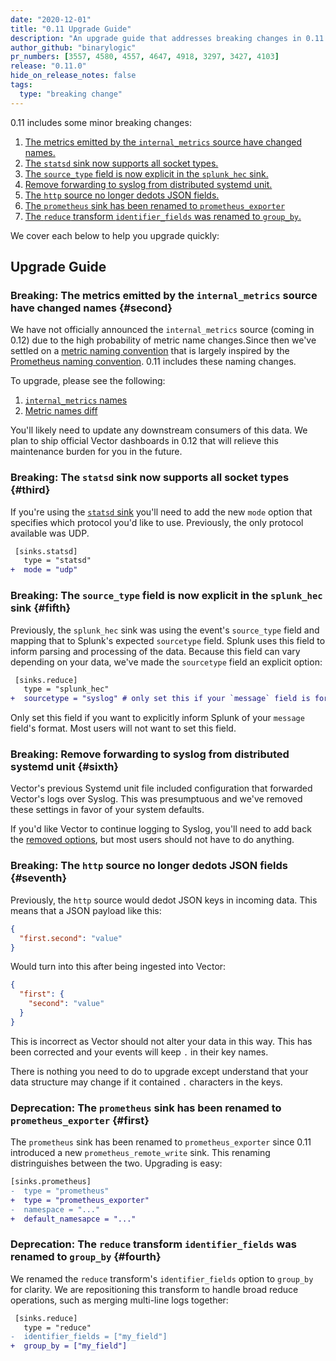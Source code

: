 ```yaml
---
date: "2020-12-01"
title: "0.11 Upgrade Guide"
description: "An upgrade guide that addresses breaking changes in 0.11.0"
author_github: "binarylogic"
pr_numbers: [3557, 4580, 4557, 4647, 4918, 3297, 3427, 4103]
release: "0.11.0"
hide_on_release_notes: false
tags:
  type: "breaking change"
---
```


0.11 includes some minor breaking changes:

1. [The metrics emitted by the `internal_metrics` source have changed names.](#second)
1. [The `statsd` sink now supports all socket types.](#third)
1. [The `source_type` field is now explicit in the `splunk_hec` sink.](#fifth)
1. [Remove forwarding to syslog from distributed systemd unit.](#sixth)
1. [The `http` source no longer dedots JSON fields.](#seventh)
1. [The `prometheus` sink has been renamed to `prometheus_exporter`](#first)
1. [The `reduce` transform `identifier_fields` was renamed to `group_by`.](#fourth)

We cover each below to help you upgrade quickly:

## Upgrade Guide

### Breaking: The metrics emitted by the `internal_metrics` source have changed names {#second}

We have not officially announced the `internal_metrics` source (coming in 0.12)
due to the high probability of metric name changes.Since then we've settled on a
[metric naming convention][metric_naming_convention] that is largely inspired by
the [Prometheus naming convention][prometheus_naming_convention]. 0.11 includes
these naming changes.

To upgrade, please see the following:

1. [`internal_metrics` names][internal_metrics_output]
2. [Metric names diff][metric_names_diff]

You'll likely need to update any downstream consumers of this data. We plan to
ship official Vector dashboards in 0.12 that will relieve this maintenance
burden for you in the future.

### Breaking: The `statsd` sink now supports all socket types {#third}

If you're using the [`statsd` sink][statsd_sink] you'll need to add the new
`mode` option that specifies which protocol you'd like to use. Previously, the
only protocol available was UDP.

```diff title="vector.toml"
 [sinks.statsd]
   type = "statsd"
+  mode = "udp"
```

### Breaking: The `source_type` field is now explicit in the `splunk_hec` sink {#fifth}

Previously, the `splunk_hec` sink was using the event's `source_type` field
and mapping that to Splunk's expected `sourcetype` field. Splunk uses this
field to inform parsing and processing of the data. Because this field can
vary depending on your data, we've made the `sourcetype` field an explicit
option:

```diff title="vector.toml"
 [sinks.reduce]
   type = "splunk_hec"
+  sourcetype = "syslog" # only set this if your `message` field is formatted as syslog
```

Only set this field if you want to explicitly inform Splunk of your `message`
field's format. Most users will not want to set this field.

### Breaking: Remove forwarding to syslog from distributed systemd unit {#sixth}

Vector's previous Systemd unit file included configuration that forwarded
Vector's logs over Syslog. This was presumptuous and we've removed these
settings in favor of your system defaults.

If you'd like Vector to continue logging to Syslog, you'll need to add back
the [removed options][removed_systemd_syslog_options], but most users should
not have to do anything.

### Breaking: The `http` source no longer dedots JSON fields {#seventh}

Previously, the `http` source would dedot JSON keys in incoming data. This means
that a JSON payload like this:

```json
{
  "first.second": "value"
}
```

Would turn into this after being ingested into Vector:

```json
{
  "first": {
    "second": "value"
  }
}
```

This is incorrect as Vector should not alter your data in this way. This has
been corrected and your events will keep `.` in their key names.

There is nothing you need to do to upgrade except understand that your data
structure may change if it contained `.` characters in the keys.

### Deprecation: The `prometheus` sink has been renamed to `prometheus_exporter` {#first}

The `prometheus` sink has been renamed to `prometheus_exporter` since 0.11
introduced a new `prometheus_remote_write` sink. This renaming distringuishes
between the two. Upgrading is easy:

```diff title="vector.toml"
[sinks.prometheus]
-  type = "prometheus"
+  type = "prometheus_exporter"
-  namespace = "..."
+  default_namesapce = "..."
```

### Deprecation: The `reduce` transform `identifier_fields` was renamed to `group_by` {#fourth}

We renamed the `reduce` transform's `identifier_fields` option to `group_by`
for clarity. We are repositioning this transform to handle broad reduce
operations, such as merging multi-line logs together:

```diff title="vector.toml"
 [sinks.reduce]
   type = "reduce"
-  identifier_fields = ["my_field"]
+  group_by = ["my_field"]
```

[internal_metrics_output]: /docs/reference/sources/internal_metrics/#metric-events
[metric_names_diff]: https://github.com/timberio/vector/pull/4647/files
[metric_naming_convention]: https://github.com/timberio/vector/blob/master/CONTRIBUTING.md#metric-naming-convention
[prometheus_naming_convention]: https://prometheus.io/docs/practices/naming/
[removed_systemd_syslog_options]: https://github.com/timberio/vector/pull/3427/files
[statsd_sink]: /docs/reference/sinks/statsd/
